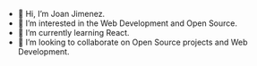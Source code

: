 - 👋 Hi, I’m Joan Jimenez.
- 👀 I’m interested in the Web Development and Open Source.
- 🌱 I’m currently learning React.
- 💞️ I’m looking to collaborate on Open Source projects and Web Development.


<!---
joajimenez/joajimenez is a ✨ special ✨ repository because its `README.md` (this file) appears on your GitHub profile.
You can click the Preview link to take a look at your changes.
--->
